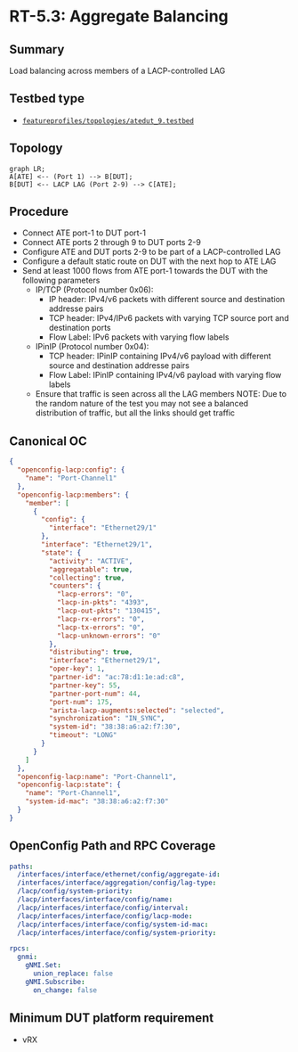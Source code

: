 # RT-5.3: Aggregate Balancing

## Summary

Load balancing across members of a LACP-controlled LAG

## Testbed type

*   [`featureprofiles/topologies/atedut_9.testbed`](https://github.com/openconfig/featureprofiles/blob/main/topologies/atedut_9.testbed)

## Topology

```mermaid
graph LR;
A[ATE] <-- (Port 1) --> B[DUT];
B[DUT] <-- LACP LAG (Port 2-9) --> C[ATE];
```

## Procedure

*   Connect ATE port-1 to DUT port-1
*   Connect ATE ports 2 through 9 to DUT ports 2-9
*   Configure ATE and DUT ports 2-9 to be part of a LACP-controlled LAG
*   Configure a default static route on DUT with the next hop to ATE LAG
*   Send at least 1000 flows from ATE port-1 towards the DUT with the following parameters
    *   IP/TCP (Protocol number 0x06):
        *   IP header: IPv4/v6 packets with different source and destination addresse pairs
        *   TCP header: IPv4/IPv6 packets with varying TCP source port and destination ports
        *   Flow Label: IPv6 packets with varying flow labels
    *   IPinIP (Protocol number 0x04):
        *   TCP header: IPinIP containing IPv4/v6 payload with different source and destination addresse pairs
        *   Flow Label: IPinIP containing IPv4/v6 payload with varying flow labels
    *   Ensure that traffic is seen across all the LAG members
NOTE: Due to the random nature of the test you may not see a balanced distribution of traffic, but all the links should get traffic

## Canonical OC

```json
{
  "openconfig-lacp:config": {
    "name": "Port-Channel1"
  },
  "openconfig-lacp:members": {
    "member": [
      {
        "config": {
          "interface": "Ethernet29/1"
        },
        "interface": "Ethernet29/1",
        "state": {
          "activity": "ACTIVE",
          "aggregatable": true,
          "collecting": true,
          "counters": {
            "lacp-errors": "0",
            "lacp-in-pkts": "4393",
            "lacp-out-pkts": "130415",
            "lacp-rx-errors": "0",
            "lacp-tx-errors": "0",
            "lacp-unknown-errors": "0"
          },
          "distributing": true,
          "interface": "Ethernet29/1",
          "oper-key": 1,
          "partner-id": "ac:78:d1:1e:ad:c8",
          "partner-key": 55,
          "partner-port-num": 44,
          "port-num": 175,
          "arista-lacp-augments:selected": "selected",
          "synchronization": "IN_SYNC",
          "system-id": "38:38:a6:a2:f7:30",
          "timeout": "LONG"
        }
      }
    ]
  },
  "openconfig-lacp:name": "Port-Channel1",
  "openconfig-lacp:state": {
    "name": "Port-Channel1",
    "system-id-mac": "38:38:a6:a2:f7:30"
  }
}
```

## OpenConfig Path and RPC Coverage

```yaml
paths:
  /interfaces/interface/ethernet/config/aggregate-id:
  /interfaces/interface/aggregation/config/lag-type:
  /lacp/config/system-priority:
  /lacp/interfaces/interface/config/name:
  /lacp/interfaces/interface/config/interval:
  /lacp/interfaces/interface/config/lacp-mode:
  /lacp/interfaces/interface/config/system-id-mac:
  /lacp/interfaces/interface/config/system-priority:

rpcs:
  gnmi:
    gNMI.Set:
      union_replace: false
    gNMI.Subscribe:
      on_change: false
```

## Minimum DUT platform requirement

*   vRX


